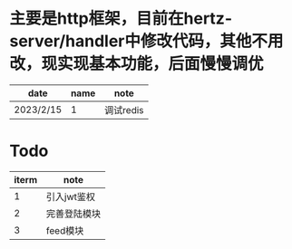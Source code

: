 # 主要是http框架，目前在hertz-server/handler中修改代码，其他不用改，现实现基本功能，后面慢慢调优

|date|name|note|
|---|---|---|
|2023/2/15|1|调试redis|


# Todo
|iterm|note|
|---|---|
|1|引入jwt鉴权|
|2|完善登陆模块|
|3|feed模块|